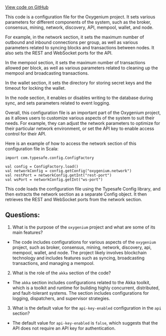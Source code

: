 [View code on GitHub](https://github.com/oxygenium/oxygenium/flow/src/main/resources/system_it.conf.tmpl)

This code is a configuration file for the Oxygenium project. It sets various parameters for different components of the system, such as the broker, consensus, mining, network, discovery, API, mempool, wallet, and node. 

For example, in the network section, it sets the maximum number of outbound and inbound connections per group, as well as various parameters related to syncing blocks and transactions between nodes. It also sets the REST and WebSocket ports for the API. 

In the mempool section, it sets the maximum number of transactions allowed per block, as well as various parameters related to cleaning up the mempool and broadcasting transactions. 

In the wallet section, it sets the directory for storing secret keys and the timeout for locking the wallet. 

In the node section, it enables or disables writing to the database during sync, and sets parameters related to event logging. 

Overall, this configuration file is an important part of the Oxygenium project, as it allows users to customize various aspects of the system to suit their needs. For example, they can adjust the network parameters to optimize for their particular network environment, or set the API key to enable access control for their API. 

Here is an example of how to access the network section of this configuration file in Scala:

```
import com.typesafe.config.ConfigFactory

val config = ConfigFactory.load()
val networkConfig = config.getConfig("oxygenium.network")
val restPort = networkConfig.getInt("rest-port")
val wsPort = networkConfig.getInt("ws-port")
```

This code loads the configuration file using the Typesafe Config library, and then extracts the network section as a separate Config object. It then retrieves the REST and WebSocket ports from the network section.
## Questions: 
 1. What is the purpose of the `oxygenium` project and what are some of its main features?
- The code includes configurations for various aspects of the `oxygenium` project, such as broker, consensus, mining, network, discovery, api, mempool, wallet, and node. The project likely involves blockchain technology and includes features such as syncing, broadcasting transactions, and managing a mempool.

2. What is the role of the `akka` section of the code?
- The `akka` section includes configurations related to the Akka toolkit, which is a toolkit and runtime for building highly concurrent, distributed, and fault-tolerant systems. The section includes configurations for logging, dispatchers, and supervisor strategies.

3. What is the default value for the `api-key-enabled` configuration in the `api` section?
- The default value for `api-key-enabled` is `false`, which suggests that the API does not require an API key for authentication.